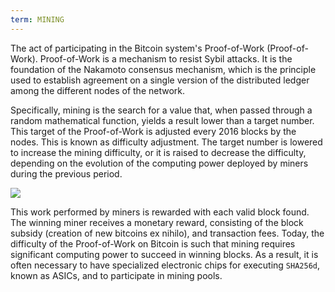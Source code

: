 ```yaml
---
term: MINING
---
```


The act of participating in the Bitcoin system's Proof-of-Work (Proof-of-Work). Proof-of-Work is a mechanism to resist Sybil attacks. It is the foundation of the Nakamoto consensus mechanism, which is the principle used to establish agreement on a single version of the distributed ledger among the different nodes of the network.

Specifically, mining is the search for a value that, when passed through a random mathematical function, yields a result lower than a target number. This target of the Proof-of-Work is adjusted every 2016 blocks by the nodes. This is known as difficulty adjustment. The target number is lowered to increase the mining difficulty, or it is raised to decrease the difficulty, depending on the evolution of the computing power deployed by miners during the previous period.

![](../../dictionnaire/assets/34.webp)

This work performed by miners is rewarded with each valid block found. The winning miner receives a monetary reward, consisting of the block subsidy (creation of new bitcoins ex nihilo), and transaction fees. Today, the difficulty of the Proof-of-Work on Bitcoin is such that mining requires significant computing power to succeed in winning blocks. As a result, it is often necessary to have specialized electronic chips for executing `SHA256d`, known as ASICs, and to participate in mining pools.